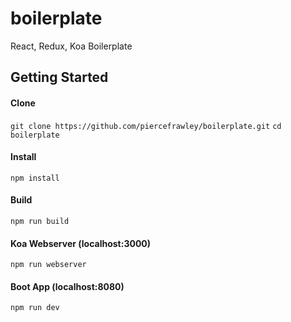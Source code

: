 # boilerplate
React, Redux, Koa Boilerplate

## Getting Started

#### Clone
`git clone https://github.com/piercefrawley/boilerplate.git`
`cd boilerplate`

#### Install
`npm install`

#### Build
`npm run build`

#### Koa Webserver (localhost:3000)
`npm run webserver`

#### Boot App (localhost:8080)
`npm run dev`
